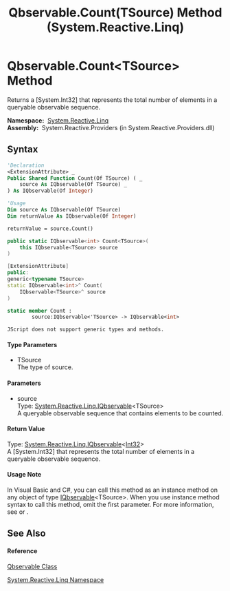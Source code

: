 ﻿---
title: Qbservable.Count(TSource) Method  (System.Reactive.Linq)
TOCTitle: Count(TSource) Method
ms:assetid: M:System.Reactive.Linq.Qbservable.Count``1(System.Reactive.Linq.IQbservable{``0})
ms:mtpsurl: https://msdn.microsoft.com/en-us/library/Hh211835(v=VS.103)
ms:contentKeyID: 36069281
ms.date: 06/28/2011
mtps_version: v=VS.103
f1_keywords:
- System.Reactive.Linq.Qbservable.Count``1
dev_langs:
- CSharp
- JScript
- VB
- FSharp
- c++
---

# Qbservable.Count\<TSource\> Method

Returns a \[System.Int32\] that represents the total number of elements in a queryable observable sequence.

**Namespace:**  [System.Reactive.Linq](hh211929\(v=vs.103\).md)  
**Assembly:**  System.Reactive.Providers (in System.Reactive.Providers.dll)

## Syntax

``` vb
'Declaration
<ExtensionAttribute> _
Public Shared Function Count(Of TSource) ( _
    source As IQbservable(Of TSource) _
) As IQbservable(Of Integer)
```

``` vb
'Usage
Dim source As IQbservable(Of TSource)
Dim returnValue As IQbservable(Of Integer)

returnValue = source.Count()
```

``` csharp
public static IQbservable<int> Count<TSource>(
    this IQbservable<TSource> source
)
```

``` c++
[ExtensionAttribute]
public:
generic<typename TSource>
static IQbservable<int>^ Count(
    IQbservable<TSource>^ source
)
```

``` fsharp
static member Count : 
        source:IQbservable<'TSource> -> IQbservable<int> 
```

``` jscript
JScript does not support generic types and methods.
```

#### Type Parameters

  - TSource  
    The type of source.

#### Parameters

  - source  
    Type: [System.Reactive.Linq.IQbservable](hh229328\(v=vs.103\).md)\<TSource\>  
    A queryable observable sequence that contains elements to be counted.  

#### Return Value

Type: [System.Reactive.Linq.IQbservable](hh229328\(v=vs.103\).md)\<[Int32](https://msdn.microsoft.com/en-us/library/td2s409d)\>  
A \[System.Int32\] that represents the total number of elements in a queryable observable sequence.  

#### Usage Note

In Visual Basic and C\#, you can call this method as an instance method on any object of type [IQbservable](hh229328\(v=vs.103\).md)\<TSource\>. When you use instance method syntax to call this method, omit the first parameter. For more information, see [](https://msdn.microsoft.com/en-us/library/Bb384936) or [](https://msdn.microsoft.com/en-us/library/Bb383977).

## See Also

#### Reference

[Qbservable Class](hh211693\(v=vs.103\).md)

[System.Reactive.Linq Namespace](hh211929\(v=vs.103\).md)

